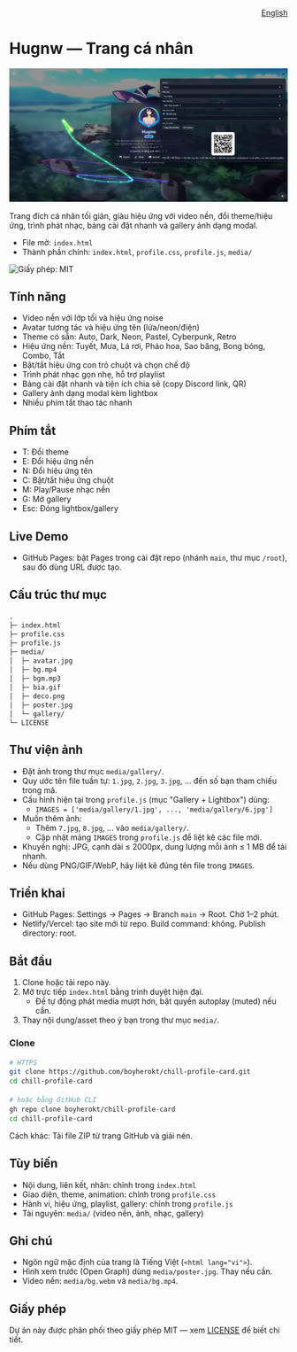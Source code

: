 <p align="right">
  <a href="README.md">English</a>
</p>

# Hugnw — Trang cá nhân

![Xem nhanh](media/poster.jpg)

Trang đích cá nhân tối giản, giàu hiệu ứng với video nền, đổi theme/hiệu ứng, trình phát nhạc, bảng cài đặt nhanh và gallery ảnh dạng modal.

- File mở: `index.html`
- Thành phần chính: `index.html`, `profile.css`, `profile.js`, `media/`

<!-- Badges -->
![Giấy phép: MIT](https://img.shields.io/badge/License-MIT-green.svg)

## Tính năng
- Video nền với lớp tối và hiệu ứng noise
- Avatar tương tác và hiệu ứng tên (lửa/neon/điện)
- Theme có sẵn: Auto, Dark, Neon, Pastel, Cyberpunk, Retro
- Hiệu ứng nền: Tuyết, Mưa, Lá rơi, Pháo hoa, Sao băng, Bong bóng, Combo, Tắt
- Bật/tắt hiệu ứng con trỏ chuột và chọn chế độ
- Trình phát nhạc gọn nhẹ, hỗ trợ playlist
- Bảng cài đặt nhanh và tiện ích chia sẻ (copy Discord link, QR)
- Gallery ảnh dạng modal kèm lightbox
- Nhiều phím tắt thao tác nhanh

## Phím tắt
- T: Đổi theme
- E: Đổi hiệu ứng nền
- N: Đổi hiệu ứng tên
- C: Bật/tắt hiệu ứng chuột
- M: Play/Pause nhạc nền
- G: Mở gallery
- Esc: Đóng lightbox/gallery

## Live Demo
- GitHub Pages: bật Pages trong cài đặt repo (nhánh `main`, thư mục `/root`), sau đó dùng URL được tạo.

## Cấu trúc thư mục
```
.
├─ index.html
├─ profile.css
├─ profile.js
├─ media/
│  ├─ avatar.jpg
│  ├─ bg.mp4
│  ├─ bgm.mp3
│  ├─ bia.gif
│  ├─ deco.png
│  ├─ poster.jpg
│  └─ gallery/
└─ LICENSE
```

## Thư viện ảnh
- Đặt ảnh trong thư mục `media/gallery/`.
- Quy ước tên file tuần tự: `1.jpg`, `2.jpg`, `3.jpg`, ... đến số bạn tham chiếu trong mã.
- Cấu hình hiện tại trong `profile.js` (mục "Gallery + Lightbox") dùng:
  - `IMAGES = ['media/gallery/1.jpg', ..., 'media/gallery/6.jpg']`
- Muốn thêm ảnh:
  - Thêm `7.jpg`, `8.jpg`, ... vào `media/gallery/`.
  - Cập nhật mảng `IMAGES` trong `profile.js` để liệt kê các file mới.
- Khuyến nghị: JPG, cạnh dài ≤ 2000px, dung lượng mỗi ảnh ≤ 1 MB để tải nhanh.
- Nếu dùng PNG/GIF/WebP, hãy liệt kê đúng tên file trong `IMAGES`.

## Triển khai
- GitHub Pages: Settings → Pages → Branch `main` → Root. Chờ 1–2 phút.
- Netlify/Vercel: tạo site mới từ repo. Build command: không. Publish directory: root.

## Bắt đầu
1. Clone hoặc tải repo này.
2. Mở trực tiếp `index.html` bằng trình duyệt hiện đại.
   - Để tự động phát media mượt hơn, bật quyền autoplay (muted) nếu cần.
3. Thay nội dung/asset theo ý bạn trong thư mục `media/`.

### Clone
```bash
# HTTPS
git clone https://github.com/boyherokt/chill-profile-card.git
cd chill-profile-card

# hoặc bằng GitHub CLI
gh repo clone boyherokt/chill-profile-card
cd chill-profile-card
```

Cách khác: Tải file ZIP từ trang GitHub và giải nén.

## Tùy biến
- Nội dung, liên kết, nhãn: chỉnh trong `index.html`
- Giao diện, theme, animation: chỉnh trong `profile.css`
- Hành vi, hiệu ứng, playlist, gallery: chỉnh trong `profile.js`
- Tài nguyên: `media/` (video nền, ảnh, nhạc, gallery)

## Ghi chú
- Ngôn ngữ mặc định của trang là Tiếng Việt (`<html lang="vi">`).
- Hình xem trước (Open Graph) dùng `media/poster.jpg`. Thay nếu cần.
- Video nền: `media/bg.webm` và `media/bg.mp4`.

## Giấy phép
Dự án này được phân phối theo giấy phép MIT — xem [LICENSE](LICENSE) để biết chi tiết.
